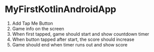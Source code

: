 # MyFirstKotlinAndroidApp

1. Add Tap Me Button
2. Game info on the screen
3. When first tapped, game should start and show countdown timer
4. When button tapped after start, the score should increase
5. Game should end when timer runs out and show score
